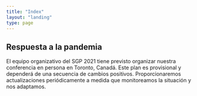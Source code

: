 ```yaml
---
title: "Index"
layout: "landing"
type: page
---
```


## Respuesta a la pandemia

El equipo organizativo del SGP 2021 tiene previsto organizar nuestra conferencia en persona en Toronto, Canadá. Este plan es provisional y dependerá de una secuencia de cambios positivos. Proporcionaremos actualizaciones periódicamente a medida que monitoreamos la situación y nos adaptamos.
